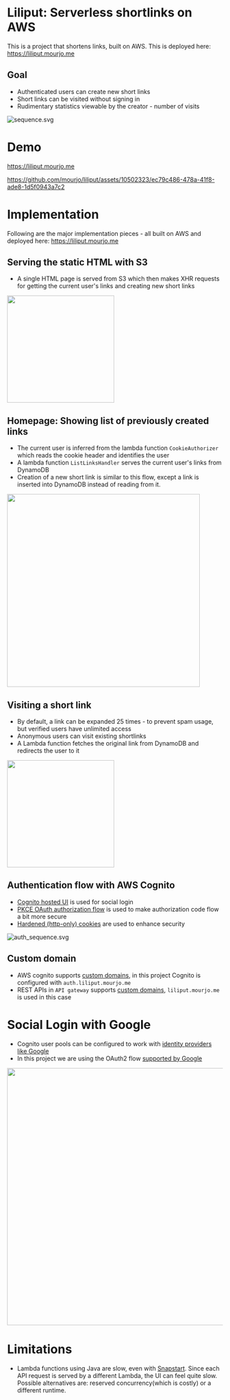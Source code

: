 # Liliput: Serverless shortlinks on AWS

This is a project that shortens links, built on AWS. This is deployed here:
https://liliput.mourjo.me

## Goal

- Authenticated users can create new short links
- Short links can be visited without signing in
- Rudimentary statistics viewable by the creator - number of visits

![sequence.svg](images/high_level_sequence.svg)

# Demo

https://liliput.mourjo.me

https://github.com/mourjo/liliput/assets/10502323/ec79c486-478a-41f8-ade8-1d5f0943a7c2

# Implementation

Following are the major implementation pieces - all built on AWS and deployed
here: https://liliput.mourjo.me

## Serving the static HTML with S3

- A single HTML page is served from S3 which then makes XHR requests for getting the current user's
  links and creating new short links

<img src="images/lambda_1_index_html.svg" width="250px">

## Homepage: Showing list of previously created links

- The current user is inferred from the lambda function `CookieAuthorizer` which reads the cookie
  header and identifies the user
- A lambda function `ListLinksHandler` serves the current user's links from DynamoDB
- Creation of a new short link is similar to this flow, except a link is inserted into DynamoDB
  instead of reading from it.

<img src="images/lambda_2_list_links.svg" width="450px">

## Visiting a short link

- By default, a link can be expanded 25 times - to prevent spam usage, but verified users have unlimited access
- Anonymous users can visit existing shortlinks
- A Lambda function fetches the original link from DynamoDB and redirects the user to it

<img src="images/lambda_4_expand_link.svg" width="250px">

## Authentication flow with AWS Cognito

- [Cognito hosted UI](https://docs.aws.amazon.com/cognito/latest/developerguide/cognito-user-pools-app-integration.html)
  is used for social login
- [PKCE OAuth authorization flow](https://docs.aws.amazon.com/cognito/latest/developerguide/using-pkce-in-authorization-code.html)
  is used to make authorization code flow a bit more secure
- [Hardened (http-only) cookies](https://www.freecodecamp.org/news/web-security-hardening-http-cookies-be8d8d8016e1/)
  are used to enhance security

![auth_sequence.svg](images/auth_sequence.svg)

## Custom domain

- AWS cognito
  supports [custom domains](https://docs.aws.amazon.com/cognito/latest/developerguide/cognito-user-pools-add-custom-domain.html),
  in this project Cognito is configured with `auth.liliput.mourjo.me`
- REST APIs in `API gateway`
  supports [custom domains](https://docs.aws.amazon.com/apigateway/latest/developerguide/how-to-custom-domains.html), `liliput.mourjo.me`
  is used in this case

# Social Login with Google

- Cognito user pools can be configured to work
  with [identity providers like Google](https://docs.aws.amazon.com/cognito/latest/developerguide/cognito-user-pools-identity-federation.html)
- In this project we are using the OAuth2
  flow [supported by Google](https://developers.google.com/identity/protocols/oauth2)

<img src="src/test/resources/cognito-federated.png" width="600px">

# Limitations

- Lambda functions using Java are slow, even
  with [Snapstart](https://docs.aws.amazon.com/lambda/latest/dg/snapstart.html).
  Since each API request is served by a different Lambda, the UI can feel quite slow.
  Possible alternatives are: reserved concurrency(which is costly) or a different runtime.

